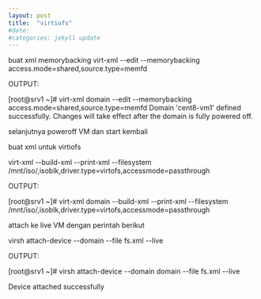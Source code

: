 ```yaml
---
layout: post
title:  "virtiofs"
#date:  
#categories: jekyll update
---
```



buat xml memorybacking
virt-xml <domain> --edit --memorybacking access.mode=shared,source.type=memfd

OUTPUT:
  
[root@srv1 ~]# virt-xml domain --edit --memorybacking access.mode=shared,source.type=memfd
Domain 'cent8-vm1' defined successfully.
Changes will take effect after the domain is fully powered off.

selanjutnya poweroff VM dan start kembali

buat xml untuk virtiofs
  
virt-xml <domain> --build-xml --print-xml --filesystem /mnt/iso/,isoblk,driver.type=virtofs,accessmode=passthrough

OUTPUT:
  
[root@srv1 ~]# virt-xml domain --build-xml --print-xml --filesystem /mnt/iso/,isoblk,driver.type=virtofs,accessmode=passthrough
  
<filesystem accessmode="passthrough" type="mount">
  <source dir="/mnt/iso/"/>
  <target dir="isoblk"/>
  <driver type="virtofs"/>
</filesystem>

attach ke live VM dengan perintah berikut
  
virsh attach-device --domain <domain> --file fs.xml  --live

OUTPUT:
  
[root@srv1 ~]# virsh attach-device --domain domain --file fs.xml  --live

Device attached successfully

